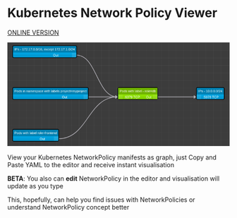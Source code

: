 Kubernetes Network Policy Viewer
===

[ONLINE VERSION](https://artturik.github.io/network-policy-viewer/)

![NetworkPolicy viewer screenshot](img/demo.png?raw=true "NetworkPolicy viewer screenshot")

View your Kubernetes NetworkPolicy manifests as graph, 
just Copy and Paste YAML to the editor and receive instant visualisation

**BETA**: You also can **edit** NetworkPolicy in the editor and visualisation will update as you type

This, hopefully, can help you find issues with NetworkPolicies
or understand NetworkPolicy concept better 
